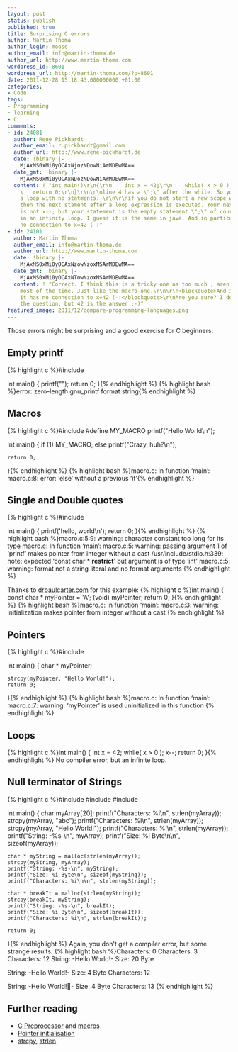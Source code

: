 ```yaml
---
layout: post
status: publish
published: true
title: Surprising C errors
author: Martin Thoma
author_login: moose
author_email: info@martin-thoma.de
author_url: http://www.martin-thoma.com
wordpress_id: 8601
wordpress_url: http://martin-thoma.com/?p=8601
date: 2011-12-28 15:18:43.000000000 +01:00
categories:
- Code
tags:
- Programming
- learning
- C
comments:
- id: 24081
  author: Rene Pickhardt
  author_email: r.pickhardt@gmail.com
  author_url: http://www.rene-pickhardt.de
  date: !binary |-
    MjAxMS0xMi0yOCAxNjozNDowNiArMDEwMA==
  date_gmt: !binary |-
    MjAxMS0xMi0yOCAxNDozNDowNiArMDEwMA==
  content: ! "int main()\r\n{\r\n    int x = 42;\r\n    while( x > 0 );\r\n        x--;\r\n
    \   return 0;\r\n}\r\n\r\nline 4 has a \";\" after the while. So you are running
    a loop with no statments. \r\n\r\nif you do not start a new scope with { and }
    then the next stament after a loop expression is executed. Your next statement
    is not x--; but your statement is the empty statement \";\" of course this results
    in an infinity loop. I guess it is the same in java. And in particular it has
    no connection to x=42 (-:"
- id: 24101
  author: Martin Thoma
  author_email: info@martin-thoma.de
  author_url: http://www.martin-thoma.com
  date: !binary |-
    MjAxMS0xMi0yOCAxNzowNzoxMSArMDEwMA==
  date_gmt: !binary |-
    MjAxMS0xMi0yOCAxNTowNzoxMSArMDEwMA==
  content: ! "Correct. I think this is a tricky one as too much ; aren't important
    most of the time. Just like the macro-one.\r\n\r\n<blockquote>And in particular
    it has no connection to x=42 (-:</blockquote>\r\nAre you sure? I don't know
    the question, but 42 is the answer ;-)"
featured_image: 2011/12/compare-programming-languages.png
---
```

Those errors might be surprising and a good exercise for C beginners:

<h2>Empty printf</h2>
{% highlight c %}#include <stdio.h>

int main()
{
    printf("");
    return 0;
}{% endhighlight %}
{% highlight bash %}error: zero-length gnu_printf format string{% endhighlight %}

<h2>Macros</h2>
{% highlight c %}#include <stdio.h>
#define MY_MACRO printf("Hello World\n");

int main()
{
    if (1)
        MY_MACRO;
    else
        printf("Crazy, huh?\n");

    return 0;
}{% endhighlight %}
{% highlight bash %}macro.c: In function &lsquo;main&rsquo;:
macro.c:8: error: &lsquo;else&rsquo; without a previous &lsquo;if&rsquo;{% endhighlight %}

<h2>Single and Double quotes</h2>
{% highlight c %}#include <stdio.h>

int main()
{
    printf('hello, world\n');
    return 0;
}{% endhighlight %}
{% highlight bash %}macro.c:5:9: warning: character constant too long for its type
macro.c: In function &lsquo;main&rsquo;:
macro.c:5: warning: passing argument 1 of &lsquo;printf&rsquo; makes pointer from integer without a cast
/usr/include/stdio.h:339: note: expected &lsquo;const char * __restrict__&rsquo; but argument is of type &lsquo;int&rsquo;
macro.c:5: warning: format not a string literal and no format arguments
{% endhighlight %}

Thanks to <a href="http://www.drpaulcarter.com/cs/common-c-errors.php#3.1">drpaulcarter.com</a> for this example:
{% highlight c %}int main()
{
    const char * myPointer = 'A';
    (void) myPointer;
    return 0;
}{% endhighlight %}
{% highlight bash %}macro.c: In function &lsquo;main&rsquo;:
macro.c:3: warning: initialization makes pointer from integer without a cast
{% endhighlight %}

<h2>Pointers</h2>
{% highlight c %}#include <string.h>

int main()
{
    char * myPointer;

    strcpy(myPointer, "Hello World!");
    return 0;
}{% endhighlight %}
{% highlight bash %}macro.c: In function &lsquo;main&rsquo;:
macro.c:7: warning: &lsquo;myPointer&rsquo; is used uninitialized in this function
{% endhighlight %}

<h2>Loops</h2>
{% highlight c %}int main()
{
    int x = 42;
    while( x > 0 );
        x--;
    return 0;
}{% endhighlight %}
No compiler error, but an infinite loop.

<h2>Null terminator of Strings</h2>
{% highlight c %}#include <stdio.h>
#include <stdlib.h>
#include <string.h>

int main()
{
    char myArray[20];
    printf("Characters: %i\n", strlen(myArray));
    strcpy(myArray, "abc");
    printf("Characters: %i\n", strlen(myArray));
    strcpy(myArray, "Hello World!"); 
    printf("Characters: %i\n", strlen(myArray));
    printf("String: -%s-\n", myArray);
    printf("Size: %i Byte\n\n", sizeof(myArray));

    char * myString = malloc(strlen(myArray));
    strcpy(myString, myArray);
    printf("String: -%s-\n", myString);
    printf("Size: %i Byte\n", sizeof(myString));
    printf("Characters: %i\n\n", strlen(myString));

    char * breakIt = malloc(strlen(myString));
    strcpy(breakIt, myString);
    printf("String: -%s-\n", breakIt);
    printf("Size: %i Byte\n", sizeof(breakIt));
    printf("Characters: %i\n", strlen(breakIt));

    return 0;
}{% endhighlight %}
Again, you don't get a compiler error, but some strange results:
{% highlight bash %}Characters: 0
Characters: 3
Characters: 12
String: -Hello World!-
Size: 20 Byte

String: -Hello World!-
Size: 4 Byte
Characters: 12

String: -Hello World!-
Size: 4 Byte
Characters: 13
{% endhighlight %}

<h2>Further reading</h2>
<ul>
  <li><a href="http://en.wikipedia.org/wiki/C_preprocessor">C Preprocessor</a> and <a href="http://en.wikipedia.org/wiki/C_preprocessor#Macro_definition_and_expansion">macros</a></li>
  <li><a href="http://www.drpaulcarter.com/cs/common-c-errors.php#2.8">Pointer initialisation</a></li>
  <li><a href="http://linux.die.net/man/3/strcpy">strcpy</a>, <a href="http://linux.die.net/man/3/strlen">strlen</a></li>
</ul>
